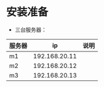 #  安装准备 

* 三台服务器：  

| 服务器 | ip            | 说明 |
|--------|---------------|------|
| m1     | 192.168.20.11 |      |
| m2     | 192.168.20.12 |      |
| m3     | 192.168.20.13 |      |